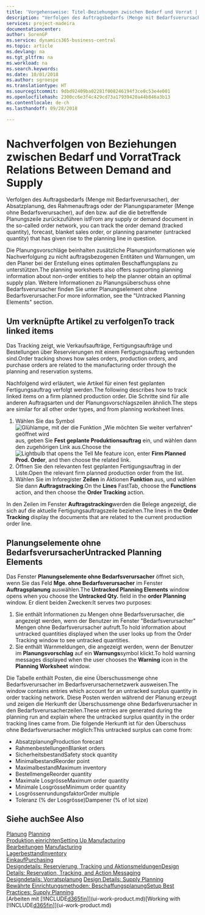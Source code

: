 ```yaml
---
title: 'Vorgehensweise: Titel-Beziehungen zwischen Bedarf und Vorrat | Microsoft Docs'
description: "Verfolgen des Auftragsbedarfs (Menge mit Bedarfsverursacher), der Absatzplanung, des Rahmenauftrags oder der Planungsparameter (Menge ohne Bedarfsverursacher), auf den bzw. auf die die betreffende Planungszeile zurückzuführen ist"
services: project-madeira
documentationcenter: 
author: SorenGP
ms.service: dynamics365-business-central
ms.topic: article
ms.devlang: na
ms.tgt_pltfrm: na
ms.workload: na
ms.search.keywords: 
ms.date: 10/01/2018
ms.author: sgroespe
ms.translationtype: HT
ms.sourcegitcommit: 9dbd92409ba02281f008246194f3ce0c53e4e001
ms.openlocfilehash: 2300cc6e3f4c429cd73a17939420a44b846a3b13
ms.contentlocale: de-ch
ms.lasthandoff: 09/28/2018

---
```

# <a name="track-relations-between-demand-and-supply"></a><span data-ttu-id="30e8c-103">Nachverfolgen von Beziehungen zwischen Bedarf und Vorrat</span><span class="sxs-lookup"><span data-stu-id="30e8c-103">Track Relations Between Demand and Supply</span></span>
<span data-ttu-id="30e8c-104">Verfolgen des Auftragsbedarfs (Menge mit Bedarfsverursacher), der Absatzplanung, des Rahmenauftrags oder der Planungsparameter (Menge ohne Bedarfsverursacher), auf den bzw. auf die die betreffende Planungszeile zurückzuführen ist</span><span class="sxs-lookup"><span data-stu-id="30e8c-104">From any supply or demand document in the so-called order network, you can track the order demand (tracked quantity), forecast, blanket sales order, or planning parameter (untracked quantity) that has given rise to the planning line in question.</span></span>

<span data-ttu-id="30e8c-105">Die Planungsvorschläge beinhalten zusätzliche Planungsinformationen wie  Nachverfolgung zu nicht auftragsbezogenen Entitäten und  Warnungen, um den Planer bei der Erstellung eines optimalen Beschaffungsplans zu unterstützen.</span><span class="sxs-lookup"><span data-stu-id="30e8c-105">The planning worksheets also offers supporting planning information about non-order entities to help the planner obtain an optimal supply plan.</span></span> <span data-ttu-id="30e8c-106">Weitere Informationen zu Planungsüberschuss ohne Bedarfsverursacher finden Sie unter  Planungselement ohne Bedarfsverursacher.</span><span class="sxs-lookup"><span data-stu-id="30e8c-106">For more information, see the "Untracked Planning Elements" section.</span></span>

## <a name="to-track-linked-items"></a><span data-ttu-id="30e8c-107">Um verknüpfte Artikel zu verfolgen</span><span class="sxs-lookup"><span data-stu-id="30e8c-107">To track linked items</span></span>
<span data-ttu-id="30e8c-108">Das Tracking zeigt, wie Verkaufsaufträge, Fertigungsaufträge und Bestellungen über Reservierungen mit einem Fertigungsauftrag verbunden sind.</span><span class="sxs-lookup"><span data-stu-id="30e8c-108">Order tracking shows how sales orders, production orders, and purchase orders are related to the manufacturing order through the planning and reservation systems.</span></span>

<span data-ttu-id="30e8c-109">Nachfolgend wird erläutert, wie Artikel für einen fest geplanten Fertigungsauftrag verfolgt werden.</span><span class="sxs-lookup"><span data-stu-id="30e8c-109">The following describes how to track linked items on a firm planned production order.</span></span> <span data-ttu-id="30e8c-110">Die Schritte sind für alle anderen Auftragsarten und der Planungsvorschlagszeilen ähnlich.</span><span class="sxs-lookup"><span data-stu-id="30e8c-110">The steps are similar for all other order types, and from planning worksheet lines.</span></span>

1. <span data-ttu-id="30e8c-111">Wählen Sie das Symbol ![Glühlampe, mit der die Funktion „Wie möchten Sie weiter verfahren“ geöffnet wird](media/ui-search/search_small.png "Wie möchten Sie weiter verfahren?") aus, geben Sie **Fest geplante Produktionsauftrag** ein, und wählen dann den zugehörigen Link aus.</span><span class="sxs-lookup"><span data-stu-id="30e8c-111">Choose the ![Lightbulb that opens the Tell Me feature](media/ui-search/search_small.png "Tell me what you want to do") icon, enter **Firm Planned Prod. Order**, and then choose the related link.</span></span>
2. <span data-ttu-id="30e8c-112">Öffnen Sie den relevanten fest geplanten Fertigungsauftrag in der Liste.</span><span class="sxs-lookup"><span data-stu-id="30e8c-112">Open the relevant firm planned production order from the list.</span></span>
3. <span data-ttu-id="30e8c-113">Wählen Sie im Inforegister **Zeilen** in Aktionen **Funktion** aus, und wählen Sie dann **Auftragstracking**.</span><span class="sxs-lookup"><span data-stu-id="30e8c-113">On the **Lines** FastTab, choose the **Functions** action, and then choose the **Order Tracking** action.</span></span>

<span data-ttu-id="30e8c-114">In den Zeilen im Fenster **Auftragstracking**werden die Belege angezeigt, die sich auf die aktuelle Fertigungsauftragszeile beziehen.</span><span class="sxs-lookup"><span data-stu-id="30e8c-114">The lines in the **Order Tracking** display the documents that are related to the current production order line.</span></span>

## <a name="untracked-planning-elements"></a><span data-ttu-id="30e8c-115">Planungselemente ohne Bedarfsverursacher</span><span class="sxs-lookup"><span data-stu-id="30e8c-115">Untracked Planning Elements</span></span>
<span data-ttu-id="30e8c-116">Das Fenster **Planungselemente ohne Bedarfsverursacher** öffnet sich, wenn Sie das Feld **Mge. ohne Bedarfsverursacher** im Fenster **Auftragsplanung** auswählen.</span><span class="sxs-lookup"><span data-stu-id="30e8c-116">The **Untracked Planning Elements** window opens when you choose the **Untracked Qty.** field in the **order Planning** window.</span></span> <span data-ttu-id="30e8c-117">Er dient beiden Zwecken:</span><span class="sxs-lookup"><span data-stu-id="30e8c-117">It serves two purposes:</span></span>

1. <span data-ttu-id="30e8c-118">Sie enthält Informationen zu Mengen ohne Bedarfsverursacher, die angezeigt werden, wenn der Benutzer im Fenster "Bedarfsverursacher" Mengen ohne Bedarfsverursacher aufruft.</span><span class="sxs-lookup"><span data-stu-id="30e8c-118">To hold information about untracked quantities displayed when the user looks up from the Order Tracking window to see untracked quantities.</span></span>
2. <span data-ttu-id="30e8c-119">Sie enthält Warnmeldungen, die angezeigt werden, wenn der Benutzer im **Planungsvorschlag** auf ein **Warnungs**symbol klickt.</span><span class="sxs-lookup"><span data-stu-id="30e8c-119">To hold warning messages displayed when the user chooses the **Warning** icon in the **Planning Worksheet** window.</span></span>

<span data-ttu-id="30e8c-120">Die Tabelle enthält Posten, die eine Überschussmenge ohne Bedarfsverursacher im Bedarfsverursachernetzwerk ausweisen.</span><span class="sxs-lookup"><span data-stu-id="30e8c-120">The window contains entries which account for an untracked surplus quantity in order tracking network.</span></span> <span data-ttu-id="30e8c-121">Diese Posten werden während der Planung erzeugt und zeigen die Herkunft der Überschussmenge ohne Bedarfsverursacher in den Bedarfsverursacherzeilen.</span><span class="sxs-lookup"><span data-stu-id="30e8c-121">These entries are generated during the planning run and explain where the untracked surplus quantity in the order tracking lines came from.</span></span> <span data-ttu-id="30e8c-122">Die folgende Herkunft ist für den Überschuss ohne Bedarfsverursacher möglich:</span><span class="sxs-lookup"><span data-stu-id="30e8c-122">This untracked surplus can come from:</span></span>

- <span data-ttu-id="30e8c-123">Absatzplanung</span><span class="sxs-lookup"><span data-stu-id="30e8c-123">Production forecast</span></span>
- <span data-ttu-id="30e8c-124">Rahmenbestellungen</span><span class="sxs-lookup"><span data-stu-id="30e8c-124">Blanket orders</span></span>
- <span data-ttu-id="30e8c-125">Sicherheitsbestand</span><span class="sxs-lookup"><span data-stu-id="30e8c-125">Safety stock quantity</span></span>
- <span data-ttu-id="30e8c-126">Minimalbestand</span><span class="sxs-lookup"><span data-stu-id="30e8c-126">Reorder point</span></span>
- <span data-ttu-id="30e8c-127">Maximalbestand</span><span class="sxs-lookup"><span data-stu-id="30e8c-127">Maximum inventory</span></span>
- <span data-ttu-id="30e8c-128">Bestellmenge</span><span class="sxs-lookup"><span data-stu-id="30e8c-128">Reorder quantity</span></span>
- <span data-ttu-id="30e8c-129">Maximale Losgrösse</span><span class="sxs-lookup"><span data-stu-id="30e8c-129">Maximum order quantity</span></span>
- <span data-ttu-id="30e8c-130">Minimale Losgrösse</span><span class="sxs-lookup"><span data-stu-id="30e8c-130">Minimum order quantity</span></span>
- <span data-ttu-id="30e8c-131">Losgrössenrundungsfaktor</span><span class="sxs-lookup"><span data-stu-id="30e8c-131">Order multiple</span></span>
- <span data-ttu-id="30e8c-132">Toleranz (% der Losgrösse)</span><span class="sxs-lookup"><span data-stu-id="30e8c-132">Dampener (% of lot size)</span></span>

## <a name="see-also"></a><span data-ttu-id="30e8c-133">Siehe auch</span><span class="sxs-lookup"><span data-stu-id="30e8c-133">See Also</span></span>  
<span data-ttu-id="30e8c-134">[Planung](production-planning.md) </span><span class="sxs-lookup"><span data-stu-id="30e8c-134">[Planning](production-planning.md) </span></span>  
[<span data-ttu-id="30e8c-135">Produktion einrichten</span><span class="sxs-lookup"><span data-stu-id="30e8c-135">Setting Up Manufacturing</span></span>](production-configure-production-processes.md)  
<span data-ttu-id="30e8c-136">[Bearbeitungen](production-manage-manufacturing.md)  </span><span class="sxs-lookup"><span data-stu-id="30e8c-136">[Manufacturing](production-manage-manufacturing.md)  </span></span>  
[<span data-ttu-id="30e8c-137">Lagerbesttand</span><span class="sxs-lookup"><span data-stu-id="30e8c-137">Inventory</span></span>](inventory-manage-inventory.md)  
[<span data-ttu-id="30e8c-138">Einkauf</span><span class="sxs-lookup"><span data-stu-id="30e8c-138">Purchasing</span></span>](purchasing-manage-purchasing.md)  
[<span data-ttu-id="30e8c-139">Designdetails: Reservierung, Tracking und Aktionsmeldungen</span><span class="sxs-lookup"><span data-stu-id="30e8c-139">Design Details: Reservation, Tracking, and Action Messaging</span></span>](design-details-reservation-order-tracking-and-action-messaging.md)  
<span data-ttu-id="30e8c-140">[Designdetails: Vorratsplanung](design-details-supply-planning.md) </span><span class="sxs-lookup"><span data-stu-id="30e8c-140">[Design Details: Supply Planning](design-details-supply-planning.md) </span></span>  
[<span data-ttu-id="30e8c-141">Bewährte Einrichtungsmethoden: Beschaffungsplanung</span><span class="sxs-lookup"><span data-stu-id="30e8c-141">Setup Best Practices: Supply Planning</span></span>](setup-best-practices-supply-planning.md)  
<span data-ttu-id="30e8c-142">[Arbeiten mit [!INCLUDE[d365fin](includes/d365fin_md.md)]](ui-work-product.md)</span><span class="sxs-lookup"><span data-stu-id="30e8c-142">[Working with [!INCLUDE[d365fin](includes/d365fin_md.md)]](ui-work-product.md)</span></span>

